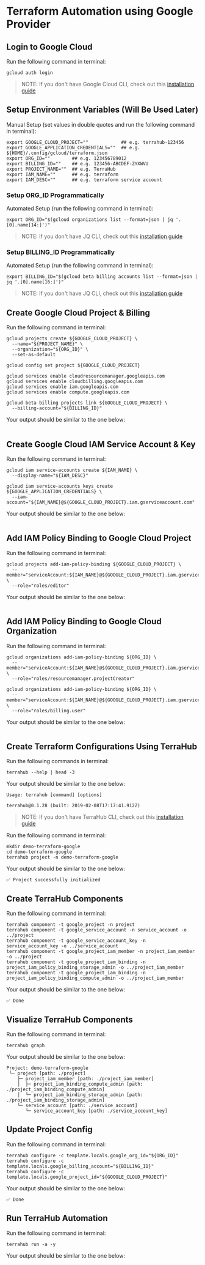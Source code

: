 # Terraform Automation using Google Provider

## Login to Google Cloud

Run the following command in terminal:
```shell
gcloud auth login
```

> NOTE: If you don't have Google Cloud CLI, check out this
[installation guide](https://cloud.google.com/sdk/install)

## Setup Environment Variables (Will Be Used Later)

Manual Setup (set values in double quotes and run the following command in terminal):
```shell
export GOOGLE_CLOUD_PROJECT=""            ## e.g. terrahub-123456
export GOOGLE_APPLICATION_CREDENTIALS=""  ## e.g. ${HOME}/.config/gcloud/terraform.json
export ORG_ID=""        ## e.g. 123456789012
export BILLING_ID=""    ## e.g. 123456-ABCDEF-ZYXWVU
export PROJECT_NAME=""  ## e.g. TerraHub
export IAM_NAME=""      ## e.g. terraform
export IAM_DESC=""      ## e.g. terraform service account
```

### Setup ORG_ID Programmatically

Automated Setup (run the following command in terminal):
```shell
export ORG_ID="$(gcloud organizations list --format=json | jq '.[0].name[14:]')"
```

> NOTE: If you don't have JQ CLI, check out this
[installation guide](https://stedolan.github.io/jq/download/)

### Setup BILLING_ID Programmatically

Automated Setup (run the following command in terminal):
```shell
export BILLING_ID="$(gcloud beta billing accounts list --format=json | jq '.[0].name[16:]')"
```

> NOTE: If you don't have JQ CLI, check out this
[installation guide](https://stedolan.github.io/jq/download/)

## Create Google Cloud Project & Billing

Run the following command in terminal:
```shell
gcloud projects create ${GOOGLE_CLOUD_PROJECT} \
  --name="${PROJECT_NAME}" \
  --organization="${ORG_ID}" \
  --set-as-default

gcloud config set project ${GOOGLE_CLOUD_PROJECT}

gcloud services enable cloudresourcemanager.googleapis.com
gcloud services enable cloudbilling.googleapis.com
gcloud services enable iam.googleapis.com
gcloud services enable compute.googleapis.com

gcloud beta billing projects link ${GOOGLE_CLOUD_PROJECT} \
  --billing-account="${BILLING_ID}"
```

Your output should be similar to the one below:
```
```

## Create Google Cloud IAM Service Account & Key

Run the following command in terminal:
```shell
gcloud iam service-accounts create ${IAM_NAME} \
  --display-name="${IAM_DESC}"

gcloud iam service-accounts keys create ${GOOGLE_APPLICATION_CREDENTIALS} \
  --iam-account="${IAM_NAME}@${GOOGLE_CLOUD_PROJECT}.iam.gserviceaccount.com"
```

Your output should be similar to the one below:
```
```

## Add IAM Policy Binding to Google Cloud Project

Run the following command in terminal:
```shell
gcloud projects add-iam-policy-binding ${GOOGLE_CLOUD_PROJECT} \
  --member="serviceAccount:${IAM_NAME}@${GOOGLE_CLOUD_PROJECT}.iam.gserviceaccount.com" \
  --role="roles/editor"
```

Your output should be similar to the one below:
```
```

## Add IAM Policy Binding to Google Cloud Organization

Run the following command in terminal:
```shell
gcloud organizations add-iam-policy-binding ${ORG_ID} \
  --member="serviceAccount:${IAM_NAME}@${GOOGLE_CLOUD_PROJECT}.iam.gserviceaccount.com" \
  --role="roles/resourcemanager.projectCreator"

gcloud organizations add-iam-policy-binding ${ORG_ID} \
  --member="serviceAccount:${IAM_NAME}@${GOOGLE_CLOUD_PROJECT}.iam.gserviceaccount.com" \
  --role="roles/billing.user"
```

Your output should be similar to the one below:
```
```

## Create Terraform Configurations Using TerraHub

Run the following commands in terminal:
```shell
terrahub --help | head -3
```

Your output should be similar to the one below:
```
Usage: terrahub [command] [options]

terrahub@0.1.28 (built: 2019-02-08T17:17:41.912Z)
```

> NOTE: If you don't have TerraHub CLI, check out this
[installation guide](https://www.npmjs.com/package/terrahub)

Run the following command in terminal:
```shell
mkdir demo-terraform-google
cd demo-terraform-google
terrahub project -n demo-terraform-google
```

Your output should be similar to the one below:
```
✅ Project successfully initialized
```

## Create TerraHub Components

Run the following command in terminal:
```shell
terrahub component -t google_project -n project
terrahub component -t google_service_account -n service_account -o ../project
terrahub component -t google_service_account_key -n service_account_key -o ../service_account
terrahub component -t google_project_iam_member -n project_iam_member -o ../project
terrahub component -t google_project_iam_binding -n project_iam_policy_binding_storage_admin -o ../project_iam_member
terrahub component -t google_project_iam_binding -n project_iam_policy_binding_compute_admin -o ../project_iam_member
```

Your output should be similar to the one below:
```
✅ Done
```

## Visualize TerraHub Components

Run the following command in terminal:
```shell
terrahub graph
```

Your output should be similar to the one below:
```
Project: demo-terraform-google
 └─ project [path: ./project]
    ├─ project_iam_member [path: ./project_iam_member]
    │  ├─ project_iam_binding_compute_admin [path: ./project_iam_binding_compute_admin]
    │  └─ project_iam_binding_storage_admin [path: ./project_iam_binding_storage_admin]
    └─ service_account [path: ./service_account]
       └─ service_account_key [path: ./service_account_key]
```

## Update Project Config

Run the following command in terminal:
```shell
terrahub configure -c template.locals.google_org_id="${ORG_ID}"
terrahub configure -c template.locals.google_billing_account="${BILLING_ID}"
terrahub configure -c template.locals.google_project_id="${GOOGLE_CLOUD_PROJECT}"
```

Your output should be similar to the one below:
```
✅ Done
```

## Run TerraHub Automation

Run the following command in terminal:
```shell
terrahub run -a -y
```

Your output should be similar to the one below:
```
```
